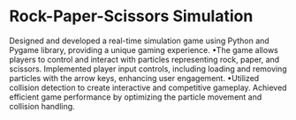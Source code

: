 # Rock-Paper-Scissors Simulation
 Designed and developed a real-time simulation game using Python and Pygame library, providing a unique gaming experience.
 •The game allows players to control and interact with particles representing rock, paper, and scissors. Implemented player input controls, including loading and removing particles with the arrow keys, enhancing user engagement. 
 •Utilized collision detection to create interactive and competitive gameplay. Achieved efficient game performance by optimizing the particle movement and collision handling.
